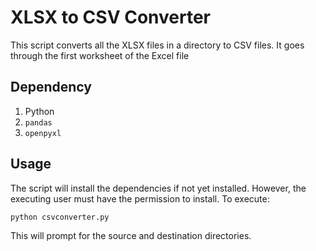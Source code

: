 # XLSX to CSV Converter
This script converts all the XLSX files in a directory to CSV files.  It goes through the first worksheet of the Excel file

## Dependency
1. Python
2. `pandas`
3.  `openpyxl`

## Usage
The script will install the dependencies if not yet installed.  However, the executing user must have the permission to install.
To execute:
```
python csvconverter.py
```
This will prompt for the source and destination directories.
